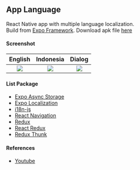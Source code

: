 ## App Language ###

React Native app with multiple language localization.  
Build from [Expo Framework](https://expo.dev/). Download apk file [here](https://www.dropbox.com/s/gjhwns48kaaqqxu)

#### Screenshot ####
| English | Indonesia | Dialog |
| :---: | :---: | :---: |
| ![](https://images2.imgbox.com/66/80/XHsezWow_o.png) | ![](https://images2.imgbox.com/ba/38/DMoF9xnQ_o.png) | ![](https://i.imgur.com/klfywRW.png) |

#### List Package ####
- [Expo Async Storage](https://docs.expo.dev/versions/latest/sdk/async-storage/)
- [Expo Localization](https://docs.expo.dev/versions/v47.0.0/sdk/localization/)
- [i18n-js](https://www.npmjs.com/package/i18n-js)
- [React Navigation](https://reactnavigation.org/)
- [Redux](https://redux.js.org/)
- [React Redux](https://react-redux.js.org/)
- [Redux Thunk](https://github.com/reduxjs/redux-thunk)

#### References ####
- [Youtube](https://www.youtube.com/watch?v=NqhXtRRm8kY)